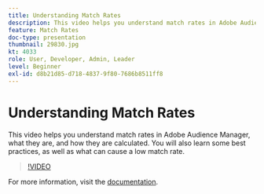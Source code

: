```yaml
---
title: Understanding Match Rates
description: This video helps you understand match rates in Adobe Audience Manager, what they are, and how they are calculated. You will also learn some best practices, as well as what can cause a low match rate.
feature: Match Rates
doc-type: presentation
thumbnail: 29830.jpg
kt: 4033
role: User, Developer, Admin, Leader
level: Beginner
exl-id: d8b21d85-d718-4837-9f80-7686b8511ff8
---
```

# Understanding Match Rates

This video helps you understand match rates in Adobe Audience Manager, what they are, and how they are calculated. You will also learn some best practices, as well as what can cause a low match rate.

>[!VIDEO](https://video.tv.adobe.com/v/29830/?quality=12)

For more information, visit the [documentation](https://experienceleague.adobe.com/docs/audience-manager/user-guide/features/addressable-audiences.html).
